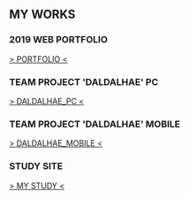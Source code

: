 <h2>MY WORKS</h2>
<h3>2019 WEB PORTFOLIO</h3>
<a href="https://tex9681.github.io/2019portfolio/portfolio/">&gt; PORTFOLIO &lt;</a>
<h3>TEAM PROJECT 'DALDALHAE' PC</h3>
<a href="https://tex9681.github.io/2019portfolio/DAL/DALDALHAE_PC/pc_index.html">&gt; DALDALHAE_PC &lt;</a>
<h3>TEAM PROJECT 'DALDALHAE' MOBILE</h3>
<a href="https://tex9681.github.io/2019portfolio/portfolio/">&gt; DALDALHAE_MOBILE &lt;</a>
<h3>STUDY SITE</h3>
<a href="https://tex9681.github.io/2019portfolio/portfolio/">&gt; MY STUDY &lt;</a>
